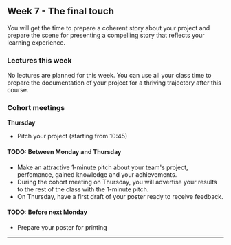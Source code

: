 ## Week 7 -  The final touch

You will get the time to prepare a coherent story about your project and prepare the scene for presenting a compelling story that reflects your learning experience.


### Lectures this week 
No lectures are planned for this week. You can use all your class time to prepare the documentation of your project for a thriving trajectory after this course.

### Cohort meetings 

__Thursday__
+ Pitch your project (starting from 10:45)

#### TODO: Between Monday and Thursday
+ Make an attractive 1-minute pitch about your team's project, perfomance, gained knowledge and your achievements.  
+ During the cohort meeting on Thursday, you will advertise your results to the rest of the class with the 1-minute pitch.
+ On Thursday, have a first draft of your poster ready to receive feedback.


#### TODO: Before next Monday
+ Prepare your poster for printing


---
